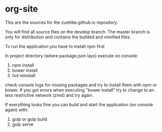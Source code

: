 
# org-site
This are the sources for the zuehlke.github.io repository.

You will find all source files on the develop branch.
The master branch is only for distribution and contains the builded and minified files.

To run the application you have to install npm first

In project directory (where package.json lays) execute on console: 

1. npm install
2. bower install
3. tsd reinstall

check console logs for missing packages and try to install them with npm or bower.
If you got errors when executing "bower install" try to change to an less restrictive network (zred)
and try again.

If everything looks fine you can build and start the application (on console again) with:

1. gulp or gulp build
2. gulp serve

